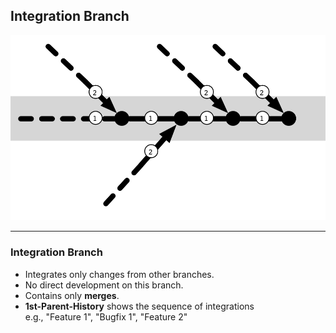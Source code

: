 ## Integration Branch

![Integration Branch](abb-integrationsbranch.png)

---

### Integration Branch

 * Integrates only changes from other branches.
 * No direct development on this branch.
 * Contains only **merges**.
 * **1st-Parent-History** shows the sequence of integrations<BR/>
   e.g., "Feature 1", "Bugfix 1", "Feature 2"

